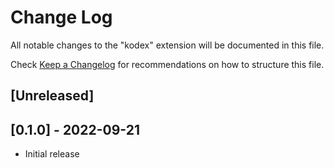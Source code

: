 # Change Log

All notable changes to the "kodex" extension will be documented in this file.

Check [Keep a Changelog](http://keepachangelog.com/) for recommendations on how to structure this file.

## [Unreleased]


## [0.1.0] - 2022-09-21

- Initial release
